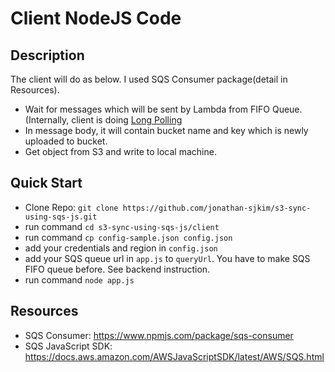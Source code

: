 # Client NodeJS Code
## Description
The client will do as below. I used SQS Consumer package(detail in Resources). 
- Wait for messages which will be sent by Lambda from FIFO Queue. (Internally, client is doing [Long Polling](https://docs.aws.amazon.com/AWSSimpleQueueService/latest/SQSDeveloperGuide/sqs-short-and-long-polling.html)
- In message body, it will contain bucket name and key which is newly uploaded to bucket.
- Get object from S3 and write to local machine.

## Quick Start 
- Clone Repo: `git clone https://github.com/jonathan-sjkim/s3-sync-using-sqs-js.git`
- run command `cd s3-sync-using-sqs-js/client`
- run command `cp config-sample.json config.json`
- add your credentials and region in `config.json`
- add your SQS queue url in `app.js` to `queryUrl`. You have to make SQS FIFO queue before. See backend instruction.
- run command `node app.js`

## Resources
- SQS Consumer: <https://www.npmjs.com/package/sqs-consumer>
- SQS JavaScript SDK: <https://docs.aws.amazon.com/AWSJavaScriptSDK/latest/AWS/SQS.html>

